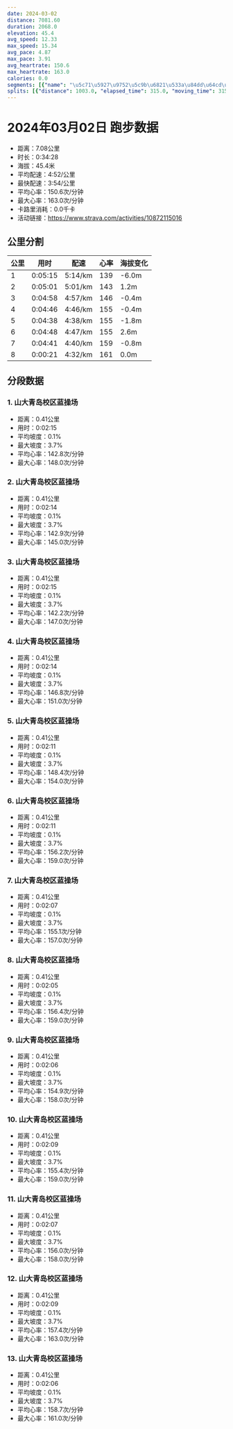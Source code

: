 ```yaml
---
date: 2024-03-02
distance: 7081.60
duration: 2068.0
elevation: 45.4
avg_speed: 12.33
max_speed: 15.34
avg_pace: 4.87
max_pace: 3.91
avg_heartrate: 150.6
max_heartrate: 163.0
calories: 0.0
segments: [{"name": "\u5c71\u5927\u9752\u5c9b\u6821\u533a\u84dd\u64cd\u573a", "distance": 408.3, "elapsed_time": 135.0, "moving_time": 135.0, "average_heartrate": 142.8, "max_heartrate": 148.0, "average_grade": 0.1, "maximum_grade": 3.7, "elevation_difference": 0.7999999999999998}, {"name": "\u5c71\u5927\u9752\u5c9b\u6821\u533a\u84dd\u64cd\u573a", "distance": 408.3, "elapsed_time": 134.0, "moving_time": 134.0, "average_heartrate": 142.9, "max_heartrate": 145.0, "average_grade": 0.1, "maximum_grade": 3.7, "elevation_difference": 0.7999999999999998}, {"name": "\u5c71\u5927\u9752\u5c9b\u6821\u533a\u84dd\u64cd\u573a", "distance": 408.3, "elapsed_time": 135.0, "moving_time": 135.0, "average_heartrate": 142.2, "max_heartrate": 147.0, "average_grade": 0.1, "maximum_grade": 3.7, "elevation_difference": 0.7999999999999998}, {"name": "\u5c71\u5927\u9752\u5c9b\u6821\u533a\u84dd\u64cd\u573a", "distance": 408.3, "elapsed_time": 134.0, "moving_time": 134.0, "average_heartrate": 146.8, "max_heartrate": 151.0, "average_grade": 0.1, "maximum_grade": 3.7, "elevation_difference": 0.7999999999999998}, {"name": "\u5c71\u5927\u9752\u5c9b\u6821\u533a\u84dd\u64cd\u573a", "distance": 408.3, "elapsed_time": 131.0, "moving_time": 131.0, "average_heartrate": 148.4, "max_heartrate": 154.0, "average_grade": 0.1, "maximum_grade": 3.7, "elevation_difference": 0.7999999999999998}, {"name": "\u5c71\u5927\u9752\u5c9b\u6821\u533a\u84dd\u64cd\u573a", "distance": 408.3, "elapsed_time": 131.0, "moving_time": 131.0, "average_heartrate": 156.2, "max_heartrate": 159.0, "average_grade": 0.1, "maximum_grade": 3.7, "elevation_difference": 0.7999999999999998}, {"name": "\u5c71\u5927\u9752\u5c9b\u6821\u533a\u84dd\u64cd\u573a", "distance": 408.3, "elapsed_time": 127.0, "moving_time": 127.0, "average_heartrate": 155.1, "max_heartrate": 157.0, "average_grade": 0.1, "maximum_grade": 3.7, "elevation_difference": 0.7999999999999998}, {"name": "\u5c71\u5927\u9752\u5c9b\u6821\u533a\u84dd\u64cd\u573a", "distance": 408.3, "elapsed_time": 125.0, "moving_time": 125.0, "average_heartrate": 156.4, "max_heartrate": 159.0, "average_grade": 0.1, "maximum_grade": 3.7, "elevation_difference": 0.7999999999999998}, {"name": "\u5c71\u5927\u9752\u5c9b\u6821\u533a\u84dd\u64cd\u573a", "distance": 408.3, "elapsed_time": 126.0, "moving_time": 126.0, "average_heartrate": 154.9, "max_heartrate": 158.0, "average_grade": 0.1, "maximum_grade": 3.7, "elevation_difference": 0.7999999999999998}, {"name": "\u5c71\u5927\u9752\u5c9b\u6821\u533a\u84dd\u64cd\u573a", "distance": 408.3, "elapsed_time": 129.0, "moving_time": 129.0, "average_heartrate": 155.4, "max_heartrate": 159.0, "average_grade": 0.1, "maximum_grade": 3.7, "elevation_difference": 0.7999999999999998}, {"name": "\u5c71\u5927\u9752\u5c9b\u6821\u533a\u84dd\u64cd\u573a", "distance": 408.3, "elapsed_time": 127.0, "moving_time": 127.0, "average_heartrate": 156.0, "max_heartrate": 158.0, "average_grade": 0.1, "maximum_grade": 3.7, "elevation_difference": 0.7999999999999998}, {"name": "\u5c71\u5927\u9752\u5c9b\u6821\u533a\u84dd\u64cd\u573a", "distance": 408.3, "elapsed_time": 129.0, "moving_time": 129.0, "average_heartrate": 157.4, "max_heartrate": 163.0, "average_grade": 0.1, "maximum_grade": 3.7, "elevation_difference": 0.7999999999999998}, {"name": "\u5c71\u5927\u9752\u5c9b\u6821\u533a\u84dd\u64cd\u573a", "distance": 408.3, "elapsed_time": 126.0, "moving_time": 126.0, "average_heartrate": 158.7, "max_heartrate": 161.0, "average_grade": 0.1, "maximum_grade": 3.7, "elevation_difference": 0.7999999999999998}]
splits: [{"distance": 1003.0, "elapsed_time": 315.0, "moving_time": 315.0, "average_speed": 3.18, "pace": 5.241100628930817, "average_heartrate": 139.60645161290321, "elevation_difference": -6.0, "split_number": 1}, {"distance": 998.1, "elapsed_time": 301.0, "moving_time": 301.0, "average_speed": 3.32, "pace": 5.020090361445783, "average_heartrate": 143.62790697674419, "elevation_difference": 1.2, "split_number": 2}, {"distance": 1000.9, "elapsed_time": 298.0, "moving_time": 298.0, "average_speed": 3.36, "pace": 4.960327380952381, "average_heartrate": 146.13422818791946, "elevation_difference": -0.4, "split_number": 3}, {"distance": 999.0, "elapsed_time": 286.0, "moving_time": 286.0, "average_speed": 3.49, "pace": 4.775558739255014, "average_heartrate": 155.43706293706293, "elevation_difference": -0.4, "split_number": 4}, {"distance": 999.3, "elapsed_time": 278.0, "moving_time": 278.0, "average_speed": 3.59, "pace": 4.642534818941504, "average_heartrate": 155.43525179856115, "elevation_difference": -1.8, "split_number": 5}, {"distance": 1002.5, "elapsed_time": 288.0, "moving_time": 288.0, "average_speed": 3.48, "pace": 4.789281609195402, "average_heartrate": 155.62847222222223, "elevation_difference": 2.6, "split_number": 6}, {"distance": 1000.2, "elapsed_time": 281.0, "moving_time": 281.0, "average_speed": 3.56, "pace": 4.681657303370786, "average_heartrate": 159.19928825622776, "elevation_difference": -0.8, "split_number": 7}, {"distance": 77.1, "elapsed_time": 25.0, "moving_time": 21.0, "average_speed": 3.67, "pace": 4.54133514986376, "average_heartrate": 161.0, "elevation_difference": 0.0, "split_number": 8}]
---
```


# 2024年03月02日 跑步数据

- 距离：7.08公里
- 时长：0:34:28
- 海拔：45.4米
- 平均配速：4:52/公里
- 最快配速：3:54/公里
- 平均心率：150.6次/分钟
- 最大心率：163.0次/分钟
- 卡路里消耗：0.0千卡
- 活动链接：https://www.strava.com/activities/10872115016

## 公里分割

| 公里 | 用时 | 配速 | 心率 | 海拔变化 |
|------|------|------|------|------|
| 1 | 0:05:15 | 5:14/km | 139 | -6.0m |
| 2 | 0:05:01 | 5:01/km | 143 | 1.2m |
| 3 | 0:04:58 | 4:57/km | 146 | -0.4m |
| 4 | 0:04:46 | 4:46/km | 155 | -0.4m |
| 5 | 0:04:38 | 4:38/km | 155 | -1.8m |
| 6 | 0:04:48 | 4:47/km | 155 | 2.6m |
| 7 | 0:04:41 | 4:40/km | 159 | -0.8m |
| 8 | 0:00:21 | 4:32/km | 161 | 0.0m |


## 分段数据

### 1. 山大青岛校区蓝操场

- 距离：0.41公里
- 用时：0:02:15
- 平均坡度：0.1%
- 最大坡度：3.7%
- 平均心率：142.8次/分钟
- 最大心率：148.0次/分钟

### 2. 山大青岛校区蓝操场

- 距离：0.41公里
- 用时：0:02:14
- 平均坡度：0.1%
- 最大坡度：3.7%
- 平均心率：142.9次/分钟
- 最大心率：145.0次/分钟

### 3. 山大青岛校区蓝操场

- 距离：0.41公里
- 用时：0:02:15
- 平均坡度：0.1%
- 最大坡度：3.7%
- 平均心率：142.2次/分钟
- 最大心率：147.0次/分钟

### 4. 山大青岛校区蓝操场

- 距离：0.41公里
- 用时：0:02:14
- 平均坡度：0.1%
- 最大坡度：3.7%
- 平均心率：146.8次/分钟
- 最大心率：151.0次/分钟

### 5. 山大青岛校区蓝操场

- 距离：0.41公里
- 用时：0:02:11
- 平均坡度：0.1%
- 最大坡度：3.7%
- 平均心率：148.4次/分钟
- 最大心率：154.0次/分钟

### 6. 山大青岛校区蓝操场

- 距离：0.41公里
- 用时：0:02:11
- 平均坡度：0.1%
- 最大坡度：3.7%
- 平均心率：156.2次/分钟
- 最大心率：159.0次/分钟

### 7. 山大青岛校区蓝操场

- 距离：0.41公里
- 用时：0:02:07
- 平均坡度：0.1%
- 最大坡度：3.7%
- 平均心率：155.1次/分钟
- 最大心率：157.0次/分钟

### 8. 山大青岛校区蓝操场

- 距离：0.41公里
- 用时：0:02:05
- 平均坡度：0.1%
- 最大坡度：3.7%
- 平均心率：156.4次/分钟
- 最大心率：159.0次/分钟

### 9. 山大青岛校区蓝操场

- 距离：0.41公里
- 用时：0:02:06
- 平均坡度：0.1%
- 最大坡度：3.7%
- 平均心率：154.9次/分钟
- 最大心率：158.0次/分钟

### 10. 山大青岛校区蓝操场

- 距离：0.41公里
- 用时：0:02:09
- 平均坡度：0.1%
- 最大坡度：3.7%
- 平均心率：155.4次/分钟
- 最大心率：159.0次/分钟

### 11. 山大青岛校区蓝操场

- 距离：0.41公里
- 用时：0:02:07
- 平均坡度：0.1%
- 最大坡度：3.7%
- 平均心率：156.0次/分钟
- 最大心率：158.0次/分钟

### 12. 山大青岛校区蓝操场

- 距离：0.41公里
- 用时：0:02:09
- 平均坡度：0.1%
- 最大坡度：3.7%
- 平均心率：157.4次/分钟
- 最大心率：163.0次/分钟

### 13. 山大青岛校区蓝操场

- 距离：0.41公里
- 用时：0:02:06
- 平均坡度：0.1%
- 最大坡度：3.7%
- 平均心率：158.7次/分钟
- 最大心率：161.0次/分钟


